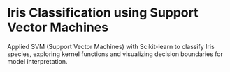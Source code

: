 # Iris Classification using Support Vector Machines
Applied SVM (Support Vector Machines) with Scikit-learn to classify Iris species, exploring kernel functions and visualizing decision boundaries for model interpretation.
